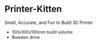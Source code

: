 # Printer-Kitten
Small, Accurate, and Fun to Build 3D Printer

- 100x100x100mm build volume
- Bowden drive
